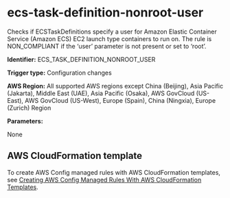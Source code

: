 # ecs\-task\-definition\-nonroot\-user<a name="ecs-task-definition-nonroot-user"></a>

Checks if ECSTaskDefinitions specify a user for Amazon Elastic Container Service \(Amazon ECS\) EC2 launch type containers to run on\. The rule is NON\_COMPLIANT if the ‘user’ parameter is not present or set to ‘root’\. 

**Identifier:** ECS\_TASK\_DEFINITION\_NONROOT\_USER

**Trigger type:** Configuration changes

**AWS Region:** All supported AWS regions except China \(Beijing\), Asia Pacific \(Jakarta\), Middle East \(UAE\), Asia Pacific \(Osaka\), AWS GovCloud \(US\-East\), AWS GovCloud \(US\-West\), Europe \(Spain\), China \(Ningxia\), Europe \(Zurich\) Region

**Parameters:**

None  

## AWS CloudFormation template<a name="w2aac12c31c27b9d243c15"></a>

To create AWS Config managed rules with AWS CloudFormation templates, see [Creating AWS Config Managed Rules With AWS CloudFormation Templates](aws-config-managed-rules-cloudformation-templates.md)\.
